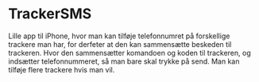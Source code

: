 # TrackerSMS

Lille app til iPhone, hvor man kan tilføje telefonnumret på forskellige trackere man har, for derfeter at den kan sammensætte beskeden
til trackeren. Hvor den sammensætter komandoen og koden til trackeren, og indsætter telefonnummeret, så man bare skal trykke på send.
Man kan tilføje flere trackere hvis man vil.
